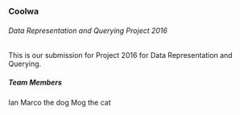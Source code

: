 ### Coolwa
###### Data Representation and Querying Project 2016

This is our submission for Project 2016 for Data Representation and Querying.

##### Team Members
Ian 
Marco the dog
Mog the cat
